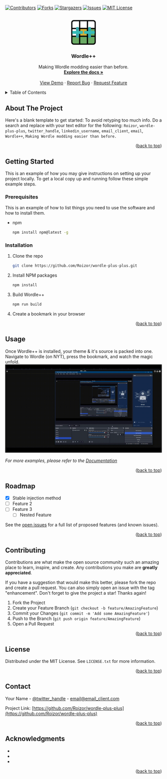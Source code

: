 <!-- Improved compatibility of back to top link: See: https://github.com/othneildrew/Best-README-Template/pull/73 -->
<a name="readme-top"></a>
<!--
*** Thanks for checking out the Best-README-Template. If you have a suggestion
*** that would make this better, please fork the repo and create a pull request
*** or simply open an issue with the tag "enhancement".
*** Don't forget to give the project a star!
*** Thanks again! Now go create something AMAZING! :D
-->



<!-- PROJECT SHIELDS -->
<!--
*** I'm using markdown "reference style" links for readability.
*** Reference links are enclosed in brackets [ ] instead of parentheses ( ).
*** See the bottom of this document for the declaration of the reference variables
*** for contributors-url, forks-url, etc. This is an optional, concise syntax you may use.
*** https://www.markdownguide.org/basic-syntax/#reference-style-links
-->
[![Contributors][contributors-shield]][contributors-url]
[![Forks][forks-shield]][forks-url]
[![Stargazers][stars-shield]][stars-url]
[![Issues][issues-shield]][issues-url]
[![MIT License][license-shield]][license-url]


<!-- PROJECT LOGO -->
<br />
<div align="center">
  <a href="https://github.com/Roizor/wordle-plus-plus">
    <img src="images/logo.png" alt="Logo" width="80" height="80">
  </a>

<h3 align="center">Wordle++</h3>

  <p align="center">
    Making Wordle modding easier than before.
    <br />
    <a href="https://github.com/Roizor/wordle-plus-plus"><strong>Explore the docs »</strong></a>
    <br />
    <br />
    <a href="https://github.com/Roizor/wordle-plus-plus">View Demo</a>
    ·
    <a href="https://github.com/Roizor/wordle-plus-plus/issues">Report Bug</a>
    ·
    <a href="https://github.com/Roizor/wordle-plus-plus/issues">Request Feature</a>
  </p>
</div>



<!-- TABLE OF CONTENTS -->
<details>
  <summary>Table of Contents</summary>
  <ol>
    <li>
      <a href="#about-the-project">About The Project</a>
    </li>
    <li>
      <a href="#getting-started">Getting Started</a>
      <ul>
        <li><a href="#prerequisites">Prerequisites</a></li>
        <li><a href="#installation">Installation</a></li>
      </ul>
    </li>
    <li><a href="#usage">Usage</a></li>
    <li><a href="#roadmap">Roadmap</a></li>
    <li><a href="#contributing">Contributing</a></li>
    <li><a href="#license">License</a></li>
    <li><a href="#contact">Contact</a></li>
    <li><a href="#acknowledgments">Acknowledgments</a></li>
  </ol>
</details>



<!-- ABOUT THE PROJECT -->
## About The Project

Here's a blank template to get started: To avoid retyping too much info. Do a search and replace with your text editor for the following: `Roizor`, `wordle-plus-plus`, `twitter_handle`, `linkedin_username`, `email_client`, `email`, `Wordle++`, `Making Wordle modding easier than before.`

<p align="right">(<a href="#readme-top">back to top</a>)</p>

<!-- GETTING STARTED -->
## Getting Started

This is an example of how you may give instructions on setting up your project locally.
To get a local copy up and running follow these simple example steps.

### Prerequisites

This is an example of how to list things you need to use the software and how to install them.
* npm
  ```sh
  npm install npm@latest -g
  ```

### Installation

1. Clone the repo
   ```sh
   git clone https://github.com/Roizor/wordle-plus-plus.git
   ```
2. Install NPM packages
   ```sh
   npm install
   ```
3. Build Wordle++
   ```sh
   npm run build
   ```
4. Create a bookmark in your browser

<p align="right">(<a href="#readme-top">back to top</a>)</p>



<!-- USAGE EXAMPLES -->
## Usage

Once Wordle++ is installed, your theme & it's source is packed into one. Navigate to Wordle (on NYT), press the bookmark, and watch the magic unfold.
![Theme GIF](images/wpp-theme.gif)

_For more examples, please refer to the [Documentation](https://example.com)_

<p align="right">(<a href="#readme-top">back to top</a>)</p>



<!-- ROADMAP -->
## Roadmap

- [x] Stable injection method
- [ ] Feature 2
- [ ] Feature 3
    - [ ] Nested Feature

See the [open issues](https://github.com/Roizor/wordle-plus-plus/issues) for a full list of proposed features (and known issues).

<p align="right">(<a href="#readme-top">back to top</a>)</p>



<!-- CONTRIBUTING -->
## Contributing

Contributions are what make the open source community such an amazing place to learn, inspire, and create. Any contributions you make are **greatly appreciated**.

If you have a suggestion that would make this better, please fork the repo and create a pull request. You can also simply open an issue with the tag "enhancement".
Don't forget to give the project a star! Thanks again!

1. Fork the Project
2. Create your Feature Branch (`git checkout -b feature/AmazingFeature`)
3. Commit your Changes (`git commit -m 'Add some AmazingFeature'`)
4. Push to the Branch (`git push origin feature/AmazingFeature`)
5. Open a Pull Request

<p align="right">(<a href="#readme-top">back to top</a>)</p>



<!-- LICENSE -->
## License

Distributed under the MIT License. See `LICENSE.txt` for more information.

<p align="right">(<a href="#readme-top">back to top</a>)</p>



<!-- CONTACT -->
## Contact

Your Name - [@twitter_handle](https://twitter.com/twitter_handle) - email@email_client.com

Project Link: [https://github.com/Roizor/wordle-plus-plus](https://github.com/Roizor/wordle-plus-plus)

<p align="right">(<a href="#readme-top">back to top</a>)</p>



<!-- ACKNOWLEDGMENTS -->
## Acknowledgments

* []()
* []()
* []()

<p align="right">(<a href="#readme-top">back to top</a>)</p>



<!-- MARKDOWN LINKS & IMAGES -->
<!-- https://www.markdownguide.org/basic-syntax/#reference-style-links -->
[contributors-shield]: https://img.shields.io/github/contributors/Roizor/wordle-plus-plus.svg?style=for-the-badge
[contributors-url]: https://github.com/Roizor/wordle-plus-plus/graphs/contributors
[forks-shield]: https://img.shields.io/github/forks/Roizor/wordle-plus-plus.svg?style=for-the-badge
[forks-url]: https://github.com/Roizor/wordle-plus-plus/network/members
[stars-shield]: https://img.shields.io/github/stars/Roizor/wordle-plus-plus.svg?style=for-the-badge
[stars-url]: https://github.com/Roizor/wordle-plus-plus/stargazers
[issues-shield]: https://img.shields.io/github/issues/Roizor/wordle-plus-plus.svg?style=for-the-badge
[issues-url]: https://github.com/Roizor/wordle-plus-plus/issues
[license-shield]: https://img.shields.io/github/license/Roizor/wordle-plus-plus.svg?style=for-the-badge
[license-url]: https://github.com/Roizor/wordle-plus-plus/blob/master/LICENSE.txt
[product-screenshot]: images/screenshot.png
